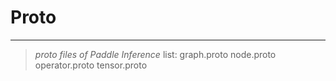 # Proto
---

> *proto files of Paddle Inference*  list:
> graph.proto
> node.proto
> operator.proto
> tensor.proto

